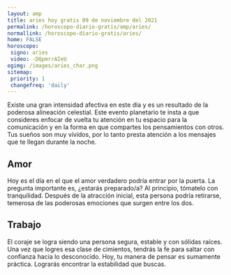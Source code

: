 ```yaml
---
layout: amp
title: aries hoy gratis 09 de noviembre del 2021 
permalink: /horoscopo-diario-gratis/amp/aries/
normallink: /horoscopo-diario-gratis/aries/
home: FALSE
horoscopo:
 signo: aries
 video: -DQpmrrAIeU
ogimg: /images/aries_char.png
sitemap:
 priority: 1
 changefreq: 'daily'
---
```



Existe una gran intensidad afectiva en este día y es un resultado de la poderosa alineación celestial. Este evento planetario te insta a que consideres enfocar de vuelta tu atención en tu espacio para la comunicación y en la forma en que compartes los pensamientos con otros. Tus sueños son muy vívidos, por lo tanto presta atención a los mensajes que te llegan durante la noche.

## Amor

Hoy es el día en el que el amor verdadero podría entrar por la puerta. La pregunta importante es, ¿estarás preparado/a? Al principio, tómatelo con tranquilidad. Después de la atracción inicial, esta persona podría retirarse, temerosa de las poderosas emociones que surgen entre los dos.

## Trabajo

El coraje se logra siendo una persona segura, estable y con sólidas raíces. Una vez que logres esa clase de cimientos, tendrás la fe para saltar con confianza hacia lo desconocido. Hoy, tu manera de pensar es sumamente práctica. Lograrás encontrar la estabilidad que buscas.